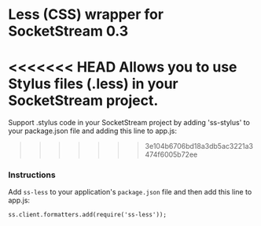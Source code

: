 # Less (CSS) wrapper for SocketStream 0.3

<<<<<<< HEAD
Allows you to use Stylus files (.less) in your SocketStream project.
=======
Support .stylus code in your SocketStream project by adding 'ss-stylus' to your package.json file and adding this line to app.js:

>>>>>>> 3e104b6706bd18a3db5ac3221a3474f6005b72ee


### Instructions

Add `ss-less` to your application's `package.json` file and then add this line to app.js:

    ss.client.formatters.add(require('ss-less'));
